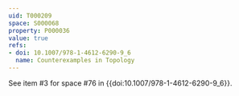 ```yaml
---
uid: T000209
space: S000068
property: P000036
value: true
refs:
- doi: 10.1007/978-1-4612-6290-9_6
  name: Counterexamples in Topology
---
```


See item #3 for space #76 in {{doi:10.1007/978-1-4612-6290-9_6}}.
